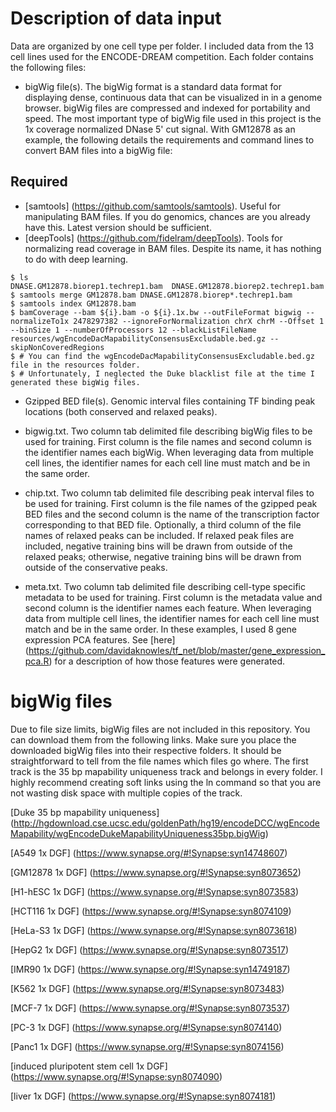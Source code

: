 Description of data input
=========================

Data are organized by one cell type per folder. I included data from the 13 cell lines used for the ENCODE-DREAM competition. Each folder contains the following files:

* bigWig file(s). The bigWig format is a standard data format for displaying dense, continuous data that can be visualized in in a genome browser. bigWig files are compressed and indexed for portability and speed. The most important type of bigWig file used in this project is the 1x coverage normalized DNase 5' cut signal. With GM12878 as an example, the following details the requirements and command lines to convert BAM files into a bigWig file:

Required
--------
* [samtools] (https://github.com/samtools/samtools). Useful for manipulating BAM files. If you do genomics, chances are you already have this. Latest version should be sufficient.
* [deepTools] (https://github.com/fidelram/deepTools). Tools for normalizing read coverage in BAM files. Despite its name, it has nothing to do with deep learning.

```
$ ls
DNASE.GM12878.biorep1.techrep1.bam  DNASE.GM12878.biorep2.techrep1.bam
$ samtools merge GM12878.bam DNASE.GM12878.biorep*.techrep1.bam
$ samtools index GM12878.bam
$ bamCoverage --bam ${i}.bam -o ${i}.1x.bw --outFileFormat bigwig --normalizeTo1x 2478297382 --ignoreForNormalization chrX chrM --Offset 1 --binSize 1 --numberOfProcessors 12 --blackListFileName resources/wgEncodeDacMapabilityConsensusExcludable.bed.gz --skipNonCoveredRegions
$ # You can find the wgEncodeDacMapabilityConsensusExcludable.bed.gz file in the resources folder.
$ # Unfortunately, I neglected the Duke blacklist file at the time I generated these bigWig files.
```

* Gzipped BED file(s). Genomic interval files containing TF binding peak locations (both conserved and relaxed peaks).

* bigwig.txt. Two column tab delimited file describing bigWig files to be used for training. First column is the file names and second column is the identifier names each bigWig. When leveraging data from multiple cell lines, the identifier names for each cell line must match and be in the same order.

* chip.txt. Two column tab delimited file describing peak interval files to be used for training. First column is the file names of the gzipped peak BED files and the second column is the name of the transcription factor corresponding to that BED file. Optionally, a third column of the file names of relaxed peaks can be included. If relaxed peak files are included, negative training bins will be drawn from outside of the relaxed peaks; otherwise, negative training bins will be drawn from outside of the conservative peaks.

* meta.txt. Two column tab delimited file describing cell-type specific metadata to be used for training. First column is the metadata value and second column is the identifier names each feature. When leveraging data from multiple cell lines, the identifier names for each cell line must match and be in the same order. In these examples, I used 8 gene expression PCA features. See [here] (https://github.com/davidaknowles/tf_net/blob/master/gene_expression_pca.R) for a description of how those features were generated.

bigWig files
============

Due to file size limits, bigWig files are not included in this repository. You can download them from the following links. Make sure you place the downloaded bigWig files into their respective folders. It should be straightforward to tell from the file names which files go where. The first track is the 35 bp mapability uniqueness track and belongs in every folder. I highly recommend creating soft links using the ln command so that you are not wasting disk space with multiple copies of the track.

[Duke 35 bp mapability uniqueness] (http://hgdownload.cse.ucsc.edu/goldenPath/hg19/encodeDCC/wgEncodeMapability/wgEncodeDukeMapabilityUniqueness35bp.bigWig)

[A549 1x DGF] (https://www.synapse.org/#!Synapse:syn14748607)

[GM12878 1x DGF] (https://www.synapse.org/#!Synapse:syn8073652)

[H1-hESC 1x DGF] (https://www.synapse.org/#!Synapse:syn8073583)

[HCT116 1x DGF] (https://www.synapse.org/#!Synapse:syn8074109)

[HeLa-S3 1x DGF] (https://www.synapse.org/#!Synapse:syn8073618)

[HepG2 1x DGF] (https://www.synapse.org/#!Synapse:syn8073517)

[IMR90 1x DGF] (https://www.synapse.org/#!Synapse:syn14749187)

[K562 1x DGF] (https://www.synapse.org/#!Synapse:syn8073483)

[MCF-7 1x DGF] (https://www.synapse.org/#!Synapse:syn8073537)

[PC-3 1x DGF] (https://www.synapse.org/#!Synapse:syn8074140)

[Panc1 1x DGF] (https://www.synapse.org/#!Synapse:syn8074156)

[induced pluripotent stem cell 1x DGF] (https://www.synapse.org/#!Synapse:syn8074090)

[liver 1x DGF] (https://www.synapse.org/#!Synapse:syn8074181)

